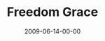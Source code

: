 ---
layout: message
category: message
series: "Roadmap For A Revolution"
title: "Freedom   Grace"
date: 2009-06-14-00-00
message_id: 567
audio: "http://s3.amazonaws.com/crossroadsaudiomessages/Roadmap6.mp3"
audio-duration: "34:39"
description: "Brian Tome discusses how Jesus came to set us free."
video: "https://s3.amazonaws.com/crossroadsvideomessages/Roadmap6.mp4"
video-duration: "34:39"
video-image: "http://s3.amazonaws.com/crossroads-media/images/legacy/content/Roadmap6-still.jpg"
notes-description: ""
notes: "http://s3.amazonaws.com/crossroads-media/media/legacy/documents/SN_06_20-21_09.pdf"
notes-title: "Freedom and Grace (study notes)"
flag: "N"
---
